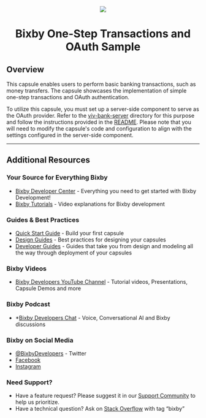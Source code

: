 <p align="Center">
  <img src="https://bixbydevelopers.com/dev/docs-assets/resources/dev-guide/bixby_logo_github-11221940070278028369.png">
  <br/>
  <h1 align="Center">Bixby One-Step Transactions and OAuth Sample</h1>
</p>

## Overview

This capsule enables users to perform basic banking transactions, such as money transfers. The capsule showcases the implementation of simple one-step transactions and OAuth authentication.

To utilize this capsule, you must set up a server-side component to serve as the OAuth provider. Refer to the [viv-bank-server](/viv-bank-server/) directory for this purpose and follow the instructions provided in the [README](/viv-bank-server/README.md). Please note that you will need to modify the capsule's code and configuration to align with the settings configured in the server-side component.

---

## Additional Resources

### Your Source for Everything Bixby
* [Bixby Developer Center](http://bixbydevelopers.com) - Everything you need to get started with Bixby Development!
* [Bixby Tutorials](https://bixbydevelopers.com/dev/docs/sample-capsules/videos/bixby-tutorials) - Video explanations for Bixby development

### Guides & Best Practices
* [Quick Start Guide](https://bixbydevelopers.com/dev/docs/get-started/quick-start) - Build your first capsule
* [Design Guides](https://bixbydevelopers.com/dev/docs/dev-guide/design-guides) - Best practices for designing your capsules
* [Developer Guides](https://bixbydevelopers.com/dev/docs/dev-guide/developers) - Guides that take you from design and modeling all the way through deployment of your capsules

### Bixby Videos
* [Bixby Developers YouTube Channel](https://www.youtube.com/c/bixbydevelopers) - Tutorial videos, Presentations, Capsule Demos and more

### Bixby Podcast
* *[Bixby Developers Chat](https://open.spotify.com/show/3abrdQbOgpQBIbleWjTvci) - Voice, Conversational AI and Bixby discussions 

### Bixby on Social Media
* [@BixbyDevelopers](https://twitter.com/bixbydevelopers) - Twitter
* [Facebook](https://facebook.com/BixbyDevelopers)
* [Instagram](https://www.instagram.com/bixbydevelopers/)

### Need Support?
* Have a feature request? Please suggest it in our [Support Community](https://support.bixbydevelopers.com/hc/en-us/community/topics/360000183273-Feature-Requests) to help us prioritize.
* Have a technical question? Ask on [Stack Overflow](https://stackoverflow.com/questions/tagged/bixby) with tag “bixby”
